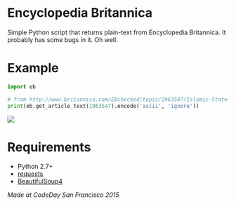 # Encyclopedia Britannica 

Simple Python script that returns plain-text from Encyclopedia Britannica. It probably has some bugs in it. Oh well.

# Example
```python
import eb

# from http://www.britannica.com/EBchecked/topic/1963547/Islamic-State-in-Iraq-and-the-Levant-ISIL
print(eb.get_article_text(1963547).encode('ascii', 'ignore'))
```

![](http://i.imgur.com/uNhtviD.png)

# Requirements
* Python 2.7+
* [requests](https://github.com/kennethreitz/requests)
* [BeautifulSoup4](http://www.crummy.com/software/BeautifulSoup/)

*Made at CodeDay San Francisco 2015*